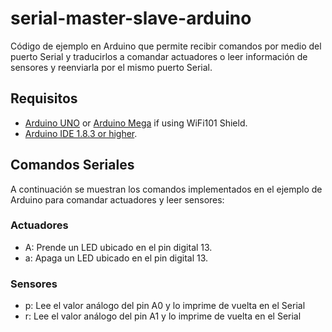 # serial-master-slave-arduino
Código de ejemplo en Arduino que permite recibir comandos por medio del puerto Serial y traducirlos a comandar actuadores o leer información de sensores y reenviarla por el mismo puerto Serial.

## Requisitos

* [Arduino UNO](http://www.arduino.org/products/boards/arduino-uno) or [Arduino Mega](https://www.arduino.cc/en/Main/arduinoBoardMega) if using WiFi101 Shield.
* [Arduino IDE 1.8.3 or higher](https://www.arduino.cc/en/Main/Software).

## Comandos Seriales

A continuación se muestran los comandos implementados en el ejemplo de Arduino para comandar actuadores y leer sensores:

### Actuadores
* A: Prende un LED ubicado en el pin digital 13.
* a: Apaga un LED ubicado en el pin digital 13.

### Sensores
* p: Lee el valor análogo del pin A0 y lo imprime de vuelta en el Serial
* r: Lee el valor análogo del pin A1 y lo imprime de vuelta en el Serial
